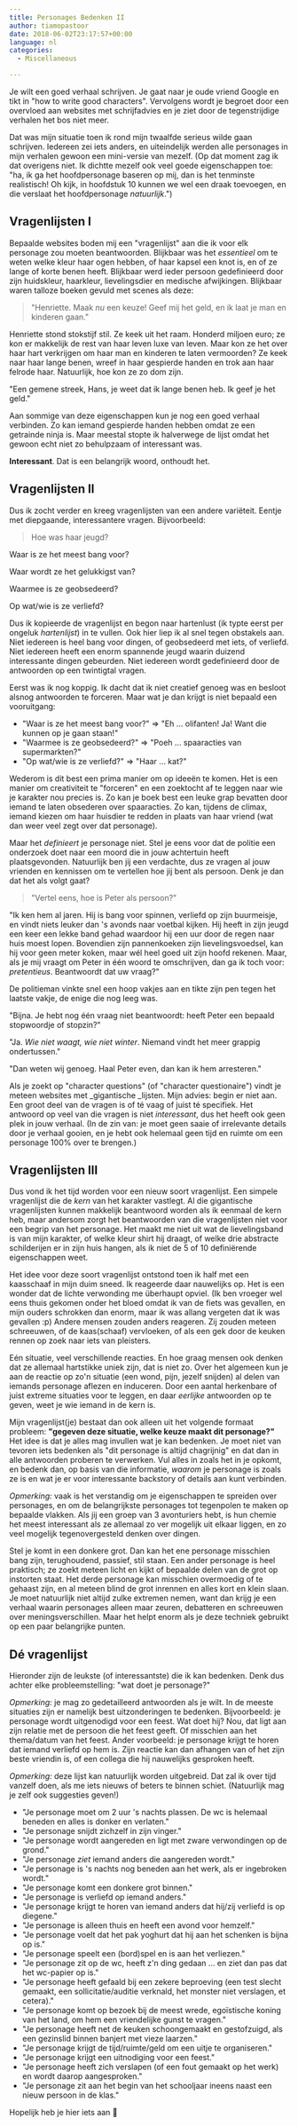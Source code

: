 ```yaml
---
title: Personages Bedenken II
author: tiamopastoor
date: 2018-06-02T23:17:57+00:00
language: nl
categories:
  - Miscellaneous

---
```

Je wilt een goed verhaal schrijven. Je gaat naar je oude vriend Google en tikt in "how to write good characters". Vervolgens wordt je begroet door een overvloed aan websites met schrijfadvies en je ziet door de tegenstrijdige verhalen het bos niet meer.

Dat was mijn situatie toen ik rond mijn twaalfde serieus wilde gaan schrijven. Iedereen zei iets anders, en uiteindelijk werden alle personages in mijn verhalen gewoon een mini-versie van mezelf. (Op dat moment zag ik dat overigens niet. Ik dichtte mezelf ook veel goede eigenschappen toe: "ha, ik ga het hoofdpersonage baseren op mij, dan is het tenminste realistisch! Oh kijk, in hoofdstuk 10 kunnen we wel een draak toevoegen, en die verslaat het hoofdpersonage _natuurlijk_.")

## Vragenlijsten I

Bepaalde websites boden mij een "vragenlijst" aan die ik voor elk personage zou moeten beantwoorden. Blijkbaar was het _essentieel_ om te weten welke kleur haar ogen hebben, of haar kapsel een knot is, en of ze lange of korte benen heeft. Blijkbaar werd ieder persoon gedefinieerd door zijn huidskleur, haarkleur, lievelingsdier en medische afwijkingen. Blijkbaar waren talloze boeken gevuld met scenes als deze:


> "Henriette. Maak _nu_ een keuze! Geef mij het geld, en ik laat je man en kinderen gaan."

 Henriette stond stokstijf stil. Ze keek uit het raam. Honderd miljoen euro; ze kon er makkelijk de rest van haar leven luxe van leven. Maar kon ze het over haar hart verkrijgen om haar man en kinderen te laten vermoorden? Ze keek naar haar lange benen, wreef in haar gespierde handen en trok aan haar felrode haar. Natuurlijk, hoe kon ze zo dom zijn.

 "Een gemene streek, Hans, je weet dat ik lange benen heb. Ik geef je het geld."

Aan sommige van deze eigenschappen kun je nog een goed verhaal verbinden. Zo kan iemand gespierde handen hebben omdat ze een getrainde ninja is. Maar meestal stopte ik halverwege de lijst omdat het gewoon echt niet zo behulpzaam of interessant was.

**Interessant**. Dat is een belangrijk woord, onthoudt het.

## Vragenlijsten II

Dus ik zocht verder en kreeg vragenlijsten van een andere variëteit. Eentje met diepgaande, interessantere vragen. Bijvoorbeeld:

> Hoe was haar jeugd?

 Waar is ze het meest bang voor?

 Waar wordt ze het gelukkigst van?

 Waarmee is ze geobsedeerd?

 Op wat/wie is ze verliefd?

Dus ik kopieerde de vragenlijst en begon naar hartenlust (ik typte eerst per ongeluk _hartenlijst_) in te vullen. Ook hier liep ik al snel tegen obstakels aan. Niet iedereen is heel bang voor dingen, of geobsedeerd met iets, of verliefd. Niet iedereen heeft een enorm spannende jeugd waarin duizend interessante dingen gebeurden. Niet iedereen wordt gedefinieerd door de antwoorden op een twintigtal vragen.

Eerst was ik nog koppig. Ik dacht dat ik niet creatief genoeg was en besloot alsnog antwoorden te forceren. Maar wat je dan krijgt is niet bepaald een vooruitgang:

  * "Waar is ze het meest bang voor?" => "Eh ... olifanten! Ja! Want die kunnen op je gaan staan!"
  * "Waarmee is ze geobsedeerd?" => "Poeh ... spaaracties van supermarkten?"
  * "Op wat/wie is ze verliefd?" => "Haar ... kat?"

Wederom is dit best een prima manier om op ideeën te komen. Het is een manier om creativiteit te "forceren" en een zoektocht af te leggen naar wie je karakter nou precies is. Zo kan je boek best een leuke grap bevatten door iemand te laten obsederen over spaaracties. Zo kan, tijdens de climax, iemand kiezen om haar huisdier te redden in plaats van haar vriend (wat dan weer veel zegt over dat personage).

Maar het _definieert_ je personage niet. Stel je eens voor dat de politie een onderzoek doet naar een moord die in jouw achtertuin heeft plaatsgevonden. Natuurlijk ben jij een verdachte, dus ze vragen al jouw vrienden en kennissen om te vertellen hoe jij bent als persoon. Denk je dan dat het als volgt gaat?

> "Vertel eens, hoe is Peter als persoon?"

 "Ik ken hem al jaren. Hij is bang voor spinnen, verliefd op zijn buurmeisje, en vindt niets leuker dan 's avonds naar voetbal kijken. Hij heeft in zijn jeugd een keer een lekke band gehad waardoor hij een uur door de regen naar huis moest lopen. Bovendien zijn pannenkoeken zijn lievelingsvoedsel, kan hij voor geen meter koken, maar wél heel goed uit zijn hoofd rekenen. Maar, als je mij vraagt om Peter in één woord te omschrijven, dan ga ik toch voor: _pretentieus_. Beantwoordt dat uw vraag?"

 De politieman vinkte snel een hoop vakjes aan en tikte zijn pen tegen het laatste vakje, de enige die nog leeg was.

 "Bijna. Je hebt nog één vraag niet beantwoordt: heeft Peter een bepaald stopwoordje of stopzin?"

 "Ja. _Wie niet waagt, wie niet winter_. Niemand vindt het meer grappig ondertussen."

 "Dan weten wij genoeg. Haal Peter even, dan kan ik hem arresteren."

Als je zoekt op "character questions" (of "character questionaire") vindt je meteen websites met _gigantische _lijsten. Mijn advies: begin er niet aan. Een groot deel van de vragen is of té vaag of juist té specifiek. Het antwoord op veel van die vragen is niet _interessant_, dus het heeft ook geen plek in jouw verhaal. (In de zin van: je moet geen saaie of irrelevante details door je verhaal gooien, en je hebt ook helemaal geen tijd en ruimte om een personage 100% over te brengen.)

## Vragenlijsten III

Dus vond ik het tijd worden voor een nieuw soort vragenlijst. Een simpele vragenlijst die de _kern_ van het karakter vastlegt. Al die gigantische vragenlijsten kunnen makkelijk beantwoord worden als ik eenmaal de kern heb, maar andersom zorgt het beantwoorden van die vragenlijsten niet voor een begrip van het personage. Het maakt me niet uit wat de lievelingsband is van mijn karakter, of welke kleur shirt hij draagt, of welke drie abstracte schilderijen er in zijn huis hangen, als ik niet de 5 of 10 definiërende eigenschappen weet.

Het idee voor deze soort vragenlijst ontstond toen ik half met een kaasschaaf in mijn duim sneed. Ik reageerde daar nauwelijks op. Het is een wonder dat de lichte verwonding me überhaupt opviel. (Ik ben vroeger wel eens thuis gekomen onder het bloed omdat ik van de fiets was gevallen, en mijn ouders schrokken dan enorm, maar ik was allang vergeten dat ik was gevallen :p) Andere mensen zouden anders reageren. Zij zouden meteen schreeuwen, of de kaas(schaaf) vervloeken, of als een gek door de keuken rennen op zoek naar iets van pleisters.

Eén situatie, veel verschillende reacties. En hoe graag mensen ook denken dat ze allemaal hartstikke uniek zijn, dat is niet zo. Over het algemeen kun je aan de reactie op zo'n situatie (een wond, pijn, jezelf snijden) al delen van iemands personage aflezen en induceren. Door een aantal herkenbare of juist extreme situaties voor te leggen, en daar _eerlijke_ antwoorden op te geven, weet je wie iemand in de kern is.

Mijn vragenlijst(je) bestaat dan ook alleen uit het volgende formaat probleem: **"gegeven deze situatie, welke keuze maakt dit personage?"** Het idee is dat je alles mag invullen wat je kan bedenken. Je moet niet van tevoren iets bedenken als "dit personage is altijd chagrijnig" en dat dan in alle antwoorden proberen te verwerken. Vul alles in zoals het in je opkomt, en bedenk dan, op basis van die informatie, _waarom_ je personage is zoals ze is en wat je er voor interessante backstory of details aan kunt verbinden.

_Opmerking:_ vaak is het verstandig om je eigenschappen te spreiden over personages, en om de belangrijkste personages tot tegenpolen te maken op bepaalde vlakken. Als jij een groep van 3 avonturiers hebt, is hun chemie het meest interessant als ze allemaal zo ver mogelijk uit elkaar liggen, en zo veel mogelijk tegenovergesteld denken over dingen.

Stel je komt in een donkere grot. Dan kan het ene personage misschien bang zijn, terughoudend, passief, stil staan. Een ander personage is heel praktisch; ze zoekt meteen licht en kijkt of bepaalde delen van de grot op instorten staat. Het derde personage kan misschien overmoedig of te gehaast zijn, en al meteen blind de grot inrennen en alles kort en klein slaan. Je moet natuurlijk niet altijd zulke extremen nemen, want dan krijg je een verhaal waarin personages alleen maar zeuren, debatteren en schreeuwen over meningsverschillen. Maar het helpt enorm als je deze techniek gebruikt op een paar belangrijke punten.

## Dé vragenlijst

Hieronder zijn de leukste (of interessantste) die ik kan bedenken. Denk dus achter elke probleemstelling: "wat doet je personage?"

_Opmerking:_ je mag zo gedetailleerd antwoorden als je wilt. In de meeste situaties zijn er namelijk best uitzonderingen te bedenken. Bijvoorbeeld: je personage wordt uitgenodigd voor een feest. Wat doet hij? Nou, dat ligt aan zijn relatie met de persoon die het feest geeft. Of misschien aan het thema/datum van het feest. Ander voorbeeld: je personage krijgt te horen dat iemand verliefd op hem is. Zijn reactie kan dan afhangen van of het zijn beste vriendin is, of een collega die hij nauwelijks gesproken heeft.

_Opmerking:_ deze lijst kan natuurlijk worden uitgebreid. Dat zal ik over tijd vanzelf doen, als me iets nieuws of beters te binnen schiet. (Natuurlijk mag je zelf ook suggesties geven!)

  * "Je personage moet om 2 uur 's nachts plassen. De wc is helemaal beneden en alles is donker en verlaten."
  * "Je personage snijdt zichzelf in zijn vinger."
  * "Je personage wordt aangereden en ligt met zware verwondingen op de grond."
  * "Je personage _ziet_ iemand anders die aangereden wordt."
  * "Je personage is 's nachts nog beneden aan het werk, als er ingebroken wordt."
  * "Je personage komt een donkere grot binnen."
  * "Je personage is verliefd op iemand anders."
  * "Je personage krijgt te horen van iemand anders dat hij/zij verliefd is op diegene."
  * "Je personage is alleen thuis en heeft een avond voor hemzelf."
  * "Je personage voelt dat het pak yoghurt dat hij aan het schenken is bijna op is."
  * "Je personage speelt een (bord)spel en is aan het verliezen."
  * "Je personage zit op de wc, heeft z'n ding gedaan ... en ziet dan pas dat het wc-papier op is."
  * "Je personage heeft gefaald bij een zekere beproeving (een test slecht gemaakt, een sollicitatie/auditie verknald, het monster niet verslagen, et cetera)."
  * "Je personage komt op bezoek bij de meest wrede, egoïstische koning van het land, om hem een vriendelijke gunst te vragen."
  * "Je personage heeft net de keuken schoongemaakt en gestofzuigd, als een gezinslid binnen banjert met vieze laarzen."
  * "Je personage krijgt de tijd/ruimte/geld om een uitje te organiseren."
  * "Je personage krijgt een uitnodiging voor een feest."
  * "Je personage heeft zich verslapen (of een fout gemaakt op het werk) en wordt daarop aangesproken."
  * "Je personage zit aan het begin van het schooljaar ineens naast een nieuw persoon in de klas."

Hopelijk heb je hier iets aan 🙂